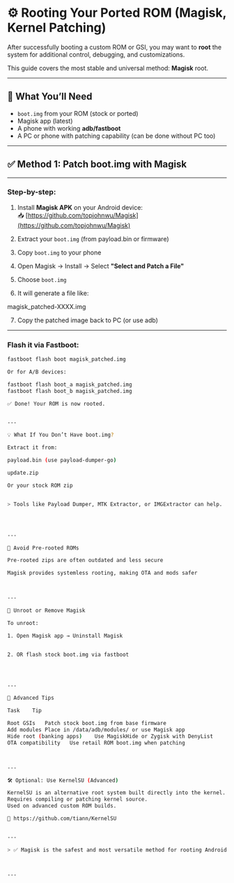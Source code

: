 # ⚙️ Rooting Your Ported ROM (Magisk, Kernel Patching)

After successfully booting a custom ROM or GSI, you may want to **root** the system for additional control, debugging, and customizations.

This guide covers the most stable and universal method: **Magisk** root.

---

## 🔧 What You’ll Need

- `boot.img` from your ROM (stock or ported)
- Magisk app (latest)
- A phone with working **adb/fastboot**
- A PC or phone with patching capability (can be done without PC too)

---

## ✅ Method 1: Patch boot.img with Magisk

---

### Step-by-step:

1. Install **Magisk APK** on your Android device:  
   📥 [https://github.com/topjohnwu/Magisk](https://github.com/topjohnwu/Magisk)

2. Extract your `boot.img` (from payload.bin or firmware)

3. Copy `boot.img` to your phone

4. Open Magisk → Install → Select **"Select and Patch a File"**

5. Choose `boot.img`

6. It will generate a file like:

magisk_patched-XXXX.img

7. Copy the patched image back to PC (or use adb)

---

### Flash it via Fastboot:

```bash
fastboot flash boot magisk_patched.img

Or for A/B devices:

fastboot flash boot_a magisk_patched.img
fastboot flash boot_b magisk_patched.img

✅ Done! Your ROM is now rooted.


---

💡 What If You Don’t Have boot.img?

Extract it from:

payload.bin (use payload-dumper-go)

update.zip

Or your stock ROM zip


> Tools like Payload Dumper, MTK Extractor, or IMGExtractor can help.




---

🛑 Avoid Pre-rooted ROMs

Pre-rooted zips are often outdated and less secure

Magisk provides systemless rooting, making OTA and mods safer



---

🔁 Unroot or Remove Magisk

To unroot:

1. Open Magisk app → Uninstall Magisk


2. OR flash stock boot.img via fastboot




---

🧠 Advanced Tips

Task	Tip

Root GSIs	Patch stock boot.img from base firmware
Add modules	Place in /data/adb/modules/ or use Magisk app
Hide root (banking apps)	Use MagiskHide or Zygisk with DenyList
OTA compatibility	Use retail ROM boot.img when patching



---

🛠️ Optional: Use KernelSU (Advanced)

KernelSU is an alternative root system built directly into the kernel.
Requires compiling or patching kernel source.
Used on advanced custom ROM builds.

🔗 https://github.com/tiann/KernelSU


---

> ✅ Magisk is the safest and most versatile method for rooting Android 6.0 and up.



---
